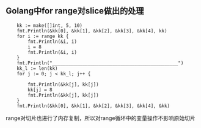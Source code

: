 ## Golang中for range对slice做出的处理



```
	kk := make([]int, 5, 10)
	fmt.Println(&kk[0], &kk[1], &kk[2], &kk[3], &kk[4], kk)
	for i := range kk {
		fmt.Println(&i, i)
		i = 8
		fmt.Println(&i, i)
	}
	fmt.Println("______________________________________________")
	kk_l := len(kk)
	for j := 0; j < kk_l; j++ {

		fmt.Println(&kk[j], kk[j])
		kk[j] = 8
		fmt.Println(&kk[j], kk[j])
	}
	fmt.Println(&kk[0], &kk[1], &kk[2], &kk[3], &kk[4], &kk)
```
range对切片也进行了内存复制，所以对range循环中的变量操作不影响原始切片

